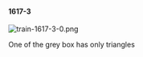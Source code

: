 #### 1617-3
![train-1617-3-0.png](https://github.com/lil-lab/nlvr/raw/master/nlvr/train/images/48/train-1617-3-0.png "train-1617-3-0.png")

One of the grey box has only triangles